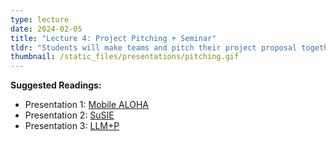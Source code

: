 ```yaml
---
type: lecture
date: 2024-02-05
title: "Lecture 4: Project Pitching + Seminar"
tldr: "Students will make teams and pitch their project proposal together."
thumbnail: /static_files/presentations/pitching.gif
---
```

**Suggested Readings:**
- Presentation 1: [Mobile ALOHA](https://arxiv.org/abs/2401.02117)
- Presentation 2: [SuSIE](https://rail-berkeley.github.io/susie/)
- Presentation 3: [LLM+P](https://arxiv.org/abs/2304.11477)